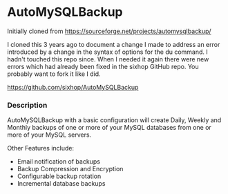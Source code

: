 # AutoMySQLBackup
Initially cloned from https://sourceforge.net/projects/automysqlbackup/

I cloned this 3 years ago to document a change I made to address an error introduced by a change in the syntax of options for the du command. I hadn't touched this repo since. When I needed it again there were new errors which had already been fixed in the sixhop GitHub repo. You probably want to fork it like I did.

https://github.com/sixhop/AutoMySQLBackup

### Description

AutoMySQLBackup with a basic configuration will create Daily, Weekly and Monthly backups of one or more of your MySQL databases from one or more of your MySQL servers.

Other Features include:
- Email notification of backups
- Backup Compression and Encryption
- Configurable backup rotation
- Incremental database backups
